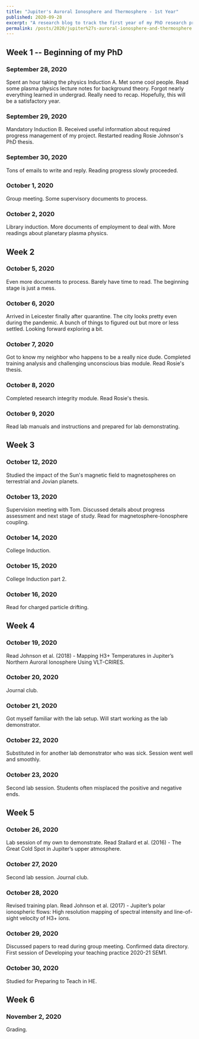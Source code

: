 ```yaml
---
title: "Jupiter's Auroral Ionosphere and Thermosphere - 1st Year"
published: 2020-09-28
excerpt: "A research blog to track the first year of my PhD research project at University of Leicester. "
permalink: /posts/2020/jupiter%27s-auroral-ionosphere-and-thermosphere
---
```



## Week 1 -- Beginning of my PhD
### September 28, 2020
Spent an hour taking the physics Induction A. Met some cool people. Read some plasma physics lecture notes for background theory. Forgot nearly everything learned in undergrad. Really need to recap. Hopefully, this will be a satisfactory year.

### September 29, 2020
Mandatory Induction B. Received useful information about required progress management of my project. Restarted reading Rosie Johnson's PhD thesis.

### September 30, 2020
Tons of emails to write and reply. Reading progress slowly proceeded. 

### October 1, 2020
Group meeting. Some supervisory documents to process. 

### October 2, 2020
Library induction. More documents of employment to deal with. More readings about planetary plasma physics. 


## Week 2
### October 5, 2020
Even more documents to process. Barely have time to read. The beginning stage is just a mess. 

### October 6, 2020
Arrived in Leicester finally after quarantine. The city looks pretty even during the pandemic. A bunch of things to figured out but more or less settled. Looking forward exploring a bit. 

### October 7, 2020
Got to know my neighbor who happens to be a really nice dude. Completed training analysis and challenging unconscious bias module. Read Rosie's thesis.

### October 8, 2020
Completed research integrity module. Read Rosie's thesis.

### October 9, 2020
Read lab manuals and instructions and prepared for lab demonstrating. 


## Week 3
### October 12, 2020
Studied the impact of the Sun's magnetic field to magnetospheres on terrestrial and Jovian planets. 

### October 13, 2020
Supervision meeting with Tom. Discussed details about progress assessment and next stage of study. Read for magnetosphere-Ionosphere coupling. 

### October 14, 2020
College Induction. 

### October 15, 2020
College Induction part 2. 

### October 16, 2020
Read for charged particle drifting. 


## Week 4
### October 19, 2020
Read Johnson et al. (2018) - Mapping H3+ Temperatures in Jupiter’s Northern Auroral Ionosphere Using VLT-CRIRES.

### October 20, 2020
Journal club. 

### October 21, 2020
Got myself familiar with the lab setup. Will start working as the lab demonstrator. 

### October 22, 2020
Substituted in for another lab demonstrator who was sick. Session went well and smoothly.

### October 23, 2020
Second lab session. Students often misplaced the positive and negative ends. 


## Week 5
### October 26, 2020
Lab session of my own to demonstrate. Read Stallard et al. (2016) - The Great Cold Spot in Jupiter’s upper atmosphere.

### October 27, 2020
Second lab session. Journal club. 

### October 28, 2020
Revised training plan. Read Johnson et al. (2017) - Jupiter’s polar ionospheric flows: High resolution mapping of spectral intensity and line-of-sight velocity of H3+ ions.

### October 29, 2020
Discussed papers to read during group meeting. Confirmed data directory. First session of Developing your teaching practice 2020-21 SEM1. 

### October 30, 2020
Studied for Preparing to Teach in HE. 


## Week 6
### November 2, 2020
Grading. 
